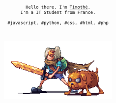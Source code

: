 <p align="center">
  <br>
  <br>
  <br>
  <samp>Hello there. I'm <a href="">Timothé</a>.<br> I'm a IT Student from France.<br><br>#javascript, #python, #css, #html, #php</samp>
  <br>
  <br>
  <br>
  <br>
  <img src="https://github.com/selimdoyranli/selimdoyranli/blob/master/preview.gif" width="350" />
</p>

